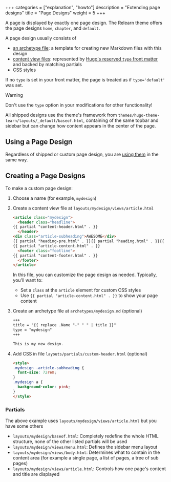 +++
categories = ["explanation", "howto"]
description = "Extending page designs"
title = "Page Designs"
weight = 5
+++

A page is displayed by exactly one page design. The Relearn theme offers the page designs `home`, `chapter`, and `default`.

A page design usually consists of

- [an archetype file](https://gohugo.io/content-management/archetypes/): a template for creating new Markdown files with this design
- [content view files](https://gohugo.io/templates/types/#content-view): represented by [Hugo's reserved `type` front matter](https://gohugo.io/content-management/front-matter/#type) and backed by matching partials
- CSS styles

If no `type` is set in your front matter, the page is treated as if `type='default'` was set.

> [!warning]
> Don't use the `type` option in your modifications for other functionality!

All shipped designs use the theme's framework from `themes/hugo-theme-learn/layouts/_default/baseof.html`, containing of the same topbar and sidebar but can change how content appears in the center of the page.

## Using a Page Design

Regardless of shipped or custom page design, you are [using them](authoring/frontmatter/designs) in the same way.

## Creating a Page Designs

To make a custom page design:

1. Choose a name (for example, `mydesign`)
2. Create a content view file at `layouts/mydesign/views/article.html`

    ````html {title="layouts/mydesign/views/article.html"}
    <article class="mydesign">
      <header class="headline">
    {{ partial "content-header.html" . }}
      </header>
    <div class="article-subheading">AWESOME</div>
    {{ partial "heading-pre.html" . }}{{ partial "heading.html" . }}{{ partial "heading-post.html" . }}
    {{ partial "article-content.html" . }}
      <footer class="footline">
    {{ partial "content-footer.html" . }}
      </footer>
    </article>
    ````

    In this file, you can customize the page design as needed. Typically, you'll want to:

    - Set a `class` at the `article` element for custom CSS styles
    - Use `{{ partial "article-content.html" . }}` to show your page content

3. Create an archetype file at `archetypes/mydesign.md` (optional)

    ````html {title="archetypes/mydesign.md"}
    +++
    title = "{{ replace .Name "-" " " | title }}"
    type = "mydesign"
    +++

    This is my new design.
    ````

4. Add CSS in file `layouts/partials/custom-header.html` (optional)

    ````html {title="layouts/partials/custom-header.html"}
    <style>
    .mydesign .article-subheading {
      font-size: 72rem;
    }
    .mydesign a {
      background-color: pink;
    }
    </style>
    ````

### Partials

The above example uses `layouts/mydesign/views/article.html` but you have some others

- `layouts/mydesign/baseof.html`: Completely redefine the whole HTML structure, none of the other listed partials will be used
- `layouts/mydesign/views/menu.html`: Defines the sidebar menu layout
- `layouts/mydesign/views/body.html`: Determines what to contain in the content area (for example a single page, a list of pages, a tree of sub pages)
- `layouts/mydesign/views/article.html`: Controls how one page's content and title are displayed
